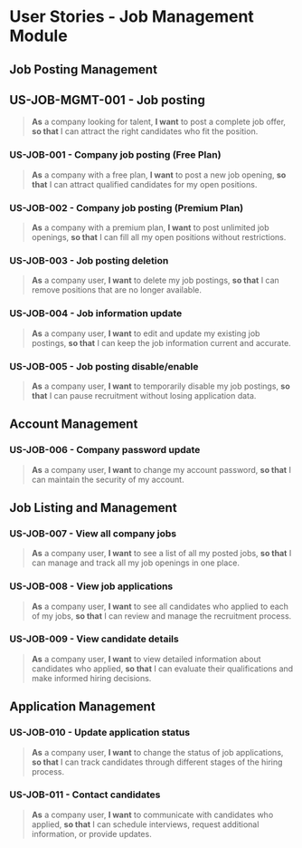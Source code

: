 # User Stories - Job Management Module

## Job Posting Management

## US-JOB-MGMT-001 - Job posting
> **As** a company looking for talent,
> **I want** to post a complete job offer,
> **so that** I can attract the right candidates who fit the position.

### US-JOB-001 - Company job posting (Free Plan)
> **As** a company with a free plan,
> **I want** to post a new job opening,
> **so that** I can attract qualified candidates for my open positions.

### US-JOB-002 - Company job posting (Premium Plan)
> **As** a company with a premium plan,
> **I want** to post unlimited job openings,
> **so that** I can fill all my open positions without restrictions.

### US-JOB-003 - Job posting deletion
> **As** a company user,
> **I want** to delete my job postings,
> **so that** I can remove positions that are no longer available.

### US-JOB-004 - Job information update
> **As** a company user,
> **I want** to edit and update my existing job postings,
> **so that** I can keep the job information current and accurate.

### US-JOB-005 - Job posting disable/enable
> **As** a company user,
> **I want** to temporarily disable my job postings,
> **so that** I can pause recruitment without losing application data.

## Account Management

### US-JOB-006 - Company password update
> **As** a company user,
> **I want** to change my account password,
> **so that** I can maintain the security of my account.

## Job Listing and Management

### US-JOB-007 - View all company jobs
> **As** a company user,
> **I want** to see a list of all my posted jobs,
> **so that** I can manage and track all my job openings in one place.

### US-JOB-008 - View job applications
> **As** a company user,
> **I want** to see all candidates who applied to each of my jobs,
> **so that** I can review and manage the recruitment process.

### US-JOB-009 - View candidate details
> **As** a company user,
> **I want** to view detailed information about candidates who applied,
> **so that** I can evaluate their qualifications and make informed hiring decisions.

## Application Management

### US-JOB-010 - Update application status
> **As** a company user,
> **I want** to change the status of job applications,
> **so that** I can track candidates through different stages of the hiring process.

### US-JOB-011 - Contact candidates
> **As** a company user,
> **I want** to communicate with candidates who applied,
> **so that** I can schedule interviews, request additional information, or provide updates.
